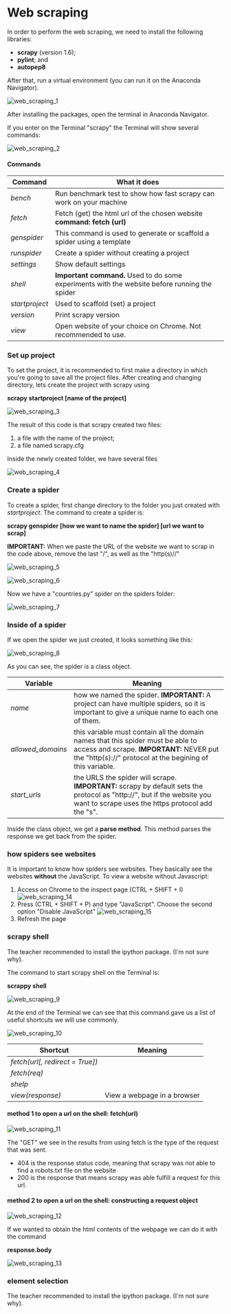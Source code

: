 # Web scraping

In order to perform the web scraping, we need to install the following
libraries:
* **scrapy** (version 1.6);
* **pylint**; and
* **autopep8**

After that, run a virtual environment (you can run it on the Anaconda
Navigator).

![web_scraping_1](web_scraping_1.png)

After installing the packages, open the terminal in Anaconda Navigator. 

If you enter on the Terminal "scrapy" the Terminal will show several commands: 

![web_scraping_2](web_scraping_2.png)

#### Commands

|Command|What it does|
|--------|-----|
|*bench*     |Run benchmark test to show how fast scrapy can work on your machine   |
|*fetch*     |Fetch (get) the html url of the chosen website **command: fetch (url)**   |
|*genspider*     |This command is used to generate or scaffold a spider using a template   |
|*runspider*     |Create a spider without creating a project     |
|*settings*     |Show default settings    |
|*shell*     |**Important command.** Used to do some experiments with the website before running the spider  |
|*startproject*     |Used to scaffold (set) a project    |
|*version*     |Print scrapy version    |
|*view*     |Open website of your choice on Chrome. Not recommended to use.    |

### Set up project

To set the project, it is recommended to first make a directory in which you're going to save all the project files.
After creating and changing directory, lets create the project with scrapy using
 
 **scrapy startproject [name of the project]**  
 
 ![web_scraping_3](web_scraping_3.png)
 
 The result of this code is that scrapy created two files: 
 1. a file with the name of the project; 
 2. a file named scrapy.cfg

Inside the newly created folder, we have several files 
 
 ![web_scraping_4](web_scraping_4.png)
 
 ### Create a spider

To create a spider, first change directory to the folder you just created with *startproject*. The command to create a spider is: 

**scrapy genspider [how we want to name the spider] [url we want to scrap]**

**IMPORTANT:** When we paste the URL of the website we want to scrap in the code above, remove the last "/", as well as the "http(s)//"

![web_scraping_5](web_scraping_5.png)

![web_scraping_6](web_scraping_6.png)

Now we have a "countries.py" spider on the spiders folder: 

![web_scraping_7](web_scraping_7.png)

### Inside of a spider
If we open the spider we just created, it looks something like this: 

![web_scraping_8](web_scraping_8.png)

As you can see, the spider is a class object. 

|Variable|Meaning|
|--------|-----|
|*name*     |how we named the spider. **IMPORTANT:** A project can have multiple spiders, so it is important to give a unique name to each one of them.   |
|*allowed_domains*     |this variable must contain all the domain names that this spider must be able to access and scrape. **IMPORTANT:** NEVER put the "http(s)://" protocol at the begining of this variable.   |
|*start_urls*     |the URLS the spider will scrape. **IMPORTANT:** scrapy by default sets the protocol as "http://", but if the website you want to scrape uses the https protocol add the "s".   |

Inside the class object, we get a **parse method**. This method parses the response we get back
from the spider.

### how spiders see websites
It is important to know how spiders see websites. They basically see the websites **without** the JavaScript.
To view a website without Javascript:
1. Access on Chrome to the inspect page (CTRL + SHIFT + I)
![web_scraping_14](web_scraping_14.png)
2.  Press (CTRL + SHIFT + P) and type "JavaScript". Choose the second option "Disable JavaScript"
![web_scraping_15](web_scraping_15.png)
3.  Refresh the page
### scrapy shell
The teacher recommended to install the ipython package. (I'm not sure why).

The command to start scrapy shell on the Terminal is: 

**scrappy shell**

![web_scraping_9](web_scraping_9.png)

At the end of the Terminal we can see that this command gave us a list of useful shortcuts we will use commonly.

![web_scraping_10](web_scraping_10.png)

|Shortcut|Meaning|
|--------|-----|
|*fetch(url[, redirect = True])*     ||
|*fetch(req)*     ||
|*shelp*     ||
|*view(response)*     |View a webpage in a browser|

#### method 1 to open a url on the shell: fetch(url)

![web_scraping_11](web_scraping_11.png)

The "GET" we see in the results from using fetch is the type of the request that was sent. 
* 404 is the response status code, meaning that scrapy was not able to find a robots.txt file on the website
* 200 is the response that means scrapy was able fulfill a request for this url. 

#### method 2 to open a url on the shell: constructing a request object

![web_scraping_12](web_scraping_12.png)

If we wanted to obtain the html contents of the webpage we can do it with the command 

**response.body**

![web_scraping_13](web_scraping_13.png)

### element selection
The teacher recommended to install the ipython package. (I'm not sure why).


